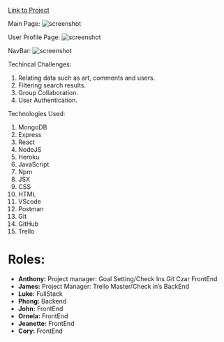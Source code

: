 
[Link to Project](https://atelier-collaboration.herokuapp.com
)


Main  Page:
![screenshot](https://i.imgur.com/aPydPtB.png)

User Profile Page:
![screenshot](https://i.imgur.com/D9VnuxF.png)

NavBar:
![screenshot](https://i.imgur.com/ez1UeVR.png)

Techincal Challenges:
1. Relating data such as art, comments and users.
2. Filtering search results.
3. Group Collaboration.
4. User Authentication.

Technologies Used:

1. MongoDB
2. Express
3. React
4. NodeJS
5. Heroku
6. JavaScript
7. Npm
8. JSX
9. CSS
10. HTML
11. VScode
12. Postman
13. Git
14. GitHub
15. Trello

# Roles:
- **Anthony:** Project manager: Goal Setting/Check Ins
		Git Czar
		FrontEnd
- **James:**	Project Manager: Trello Master/Check in’s
		BackEnd
- **Luke:**	FullStack
- **Phong:**  Backend
- **John:** 	FrontEnd
- **Ornela:** 	FrontEnd
- **Jeanette:** FrontEnd
- **Cory:** 	FrontEnd